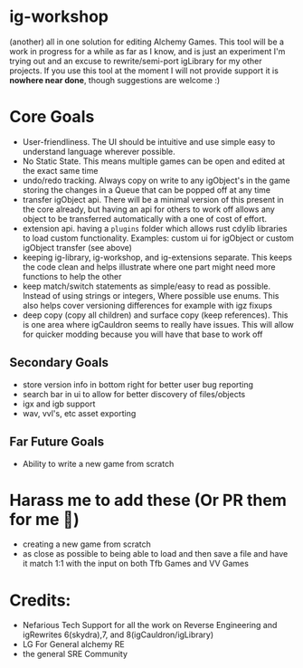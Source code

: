 # ig-workshop
(another) all in one solution for editing Alchemy Games. This tool will be a work in progress for a while as far as I know, and is just an experiment I'm trying out and an excuse to rewrite/semi-port igLibrary for my other projects. If you use this tool at the moment I will not provide support it is **nowhere near done**, though suggestions are welcome :)

# Core Goals
- User-friendliness. The UI should be intuitive and use simple easy to understand language wherever possible.
- No Static State. This means multiple games can be open and edited at the exact same time
- undo/redo tracking. Always copy on write to any igObject's in the game storing the changes in a Queue that can be popped off at any time
- transfer igObject api. There will be a minimal version of this present in the core already, but having an api for others to work off allows any object to be transferred automatically with a one of cost of effort.
- extension api. having a `plugins` folder which allows rust cdylib libraries to load custom functionality. Examples: custom ui for igObject or custom igObject transfer (see above)
- keeping ig-library, ig-workshop, and ig-extensions separate. This keeps the code clean and helps illustrate where one part might need more functions to help the other
- keep match/switch statements as simple/easy to read as possible. Instead of using strings or integers, Where possible use enums. This also helps cover versioning differences for example with igz fixups
- deep copy (copy all children) and surface copy (keep references). This is one area where igCauldron seems to really have issues. This will allow for quicker modding because you will have that base to work off

## Secondary Goals
- store version info in bottom right for better user bug reporting
- search bar in ui to allow for better discovery of files/objects
- igx and igb support
- wav, vvl's, etc asset exporting

## Far Future Goals
- Ability to write a new game from scratch

# Harass me to add these (Or PR them for me 🙏)
- creating a new game from scratch
- as close as possible to being able to load and then save a file and have it match 1:1 with the input on both Tfb Games and VV Games

# Credits:
- Nefarious Tech Support for all the work on Reverse Engineering and igRewrites 6(skydra),7, and 8(igCauldron/igLibrary)
- LG For General alchemy RE
- the general SRE Community